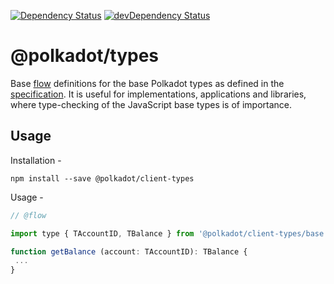 [![Dependency Status](https://david-dm.org/polkadot-js/client.svg?path=packages/client-types)](https://david-dm.org/polkadot-js/client?path=packages/client-types)
[![devDependency Status](https://david-dm.org/polkadot-js/client/dev-status.svg?path=packages/client-types)](https://david-dm.org/polkadot-js/client?path=packages/client-types#info=devDependencies)

# @polkadot/types

Base [flow](https://flow.org/) definitions for the base Polkadot types as defined in the [specification](https://github.com/w3f/polkadot-spec). It is useful for implementations, applications and libraries, where type-checking of the JavaScript base types is of importance.

## Usage

Installation -

```
npm install --save @polkadot/client-types
```

Usage -

```js
// @flow

import type { TAccountID, TBalance } from '@polkadot/client-types/base';

function getBalance (account: TAccountID): TBalance {
 ...
}
```
